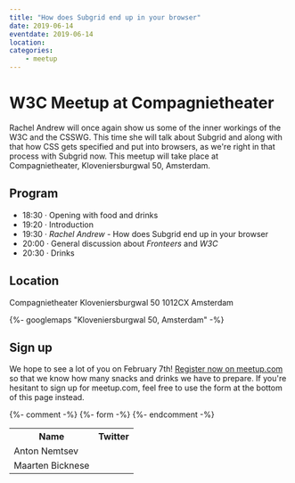 ```yaml
---
title: "How does Subgrid end up in your browser"
date: 2019-06-14
eventdate: 2019-06-14
location:
categories:
    - meetup
---
```

# W3C Meetup at Compagnietheater

Rachel Andrew will once again show us some of the inner workings of the W3C and the CSSWG. This time she will talk about Subgrid and along with that how CSS gets specified and put into browsers, as we're right in that process with Subgrid now. This meetup will take place at Compagnietheater, Kloveniersburgwal 50, Amsterdam.

## Program

* 18:30 · Opening with food and drinks
* 19:20 · Introduction
* 19:30 · *Rachel Andrew* - How does Subgrid end up in your browser
* 20:00 · General discussion about *Fronteers* and *W3C*
* 20:30 · Drinks

## Location

Compagnietheater
Kloveniersburgwal 50
1012CX Amsterdam

{%- googlemaps "Kloveniersburgwal 50, Amsterdam" -%}

## Sign up

We hope to see a lot of you on February 7th! [Register now on meetup.com](https://www.meetup.com/Fronteers-NL/events/259696785/) so that we know how many snacks and drinks we have to prepare. If you're hesitant to sign up for meetup.com, feel free to use the form at the bottom of this page instead.


{%- comment -%}
{%- form -%}
{%- endcomment -%}


<table>
<tr>
<th>Name</th>
<th>Twitter</th>
</tr>
<tr>
<td>Anton Nemtsev</td>
<td></td>
</tr>
<tr>
<td>Maarten Bicknese</td>
<td></td>
</tr>
</table>
